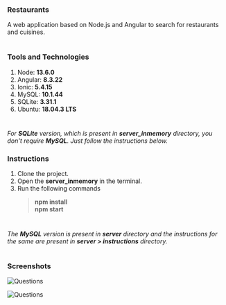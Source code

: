 ### Restaurants
A web application based on Node.js and Angular to search for restaurants and cuisines.
#
### Tools and Technologies
1. Node: **13.6.0**
2. Angular: **8.3.22**
3. Ionic: **5.4.15**
4. MySQL: **10.1.44**
5. SQLite: **3.31.1**
6. Ubuntu: **18.04.3 LTS**
#
*For **SQLite** version, which is present in **server_inmemory** directory, you don't require **MySQL**. Just follow the instructions below.*

### Instructions
1. Clone the project.
2. Open the **server_inmemory** in the terminal.
3. Run the following commands
   > **npm install**    
   > **npm start** 
#
*The **MySQL** version is present in **server** directory and the instructions for the same are present in **server > instructions** directory.*
#
### Screenshots
![Questions](https://raw.githubusercontent.com/rohitkori/restaurant_search_app/master/server/screenshots/restaurant2.png)

![Questions](https://raw.githubusercontent.com/rohitkori/restaurant_search_app/master/server/screenshots/restaurant1.png)
